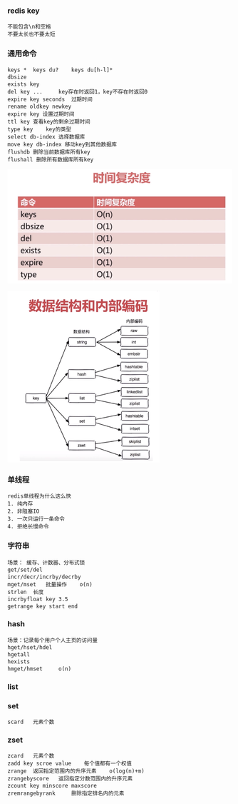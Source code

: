 ### redis key
    不能包含\n和空格
    不要太长也不要太短

### 通用命令
    keys *  keys du?    keys du[h-l]*
    dbsize
    exists key
    del key ...     key存在时返回1，key不存在时返回0
    expire key seconds  过期时间
    rename oldkey newkey
    expire key 设置过期时间
    ttl key 查看key的剩余过期时间
    type key    key的类型    
    select db-index 选择数据库
    move key db-index 移动key到其他数据库
    flushdb 删除当前数据库所有key
    flushall 删除所有数据库所有key

![avatar](images/2020-05-01%2016-18-36屏幕截图.png)

![avatar](images/2020-05-01%2016-21-21屏幕截图.png)

### 单线程
    redis单线程为什么这么快
    1. 纯内存
    2. 非阻塞IO
    3. 一次只运行一条命令
    4. 拒绝长慢命令
    
    
### 字符串
    场景： 缓存、计数器、分布式锁
    get/set/del
    incr/decr/incrby/decrby
    mget/mset   批量操作    o(n)
    strlen  长度
    incrbyfloat key 3.5
    getrange key start end
    
### hash
    场景：记录每个用户个人主页的访问量
    hget/hset/hdel
    hgetall
    hexists
    hmget/hmset     o(n)
    
### list

### set
    scard   元素个数

### zset
    zcard   元素个数
    zadd key scroe value    每个值都有一个权值
    zrange  返回指定范围内的升序元素    o(log(n)+m)
    zrangebyscore   返回指定分数范围内的升序元素 
    zcount key minscore maxscore
    zremrangebyrank     删除指定排名内的元素
    
